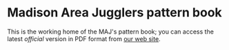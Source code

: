 Madison Area Jugglers pattern book
==================================

This is the working home of the MAJ's pattern book; you can access the
latest *official* version in PDF format from [our web
site](http://madjugglers.com/Madison%20Pattern%20Book).
